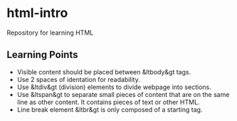 # html-intro
Repository for learning HTML

## Learning Points
- Visible content should be placed between &ltbody&gt tags.
- Use 2 spaces of identation for readability.
- Use &ltdiv&gt (division) elements to divide webpage into sections.
- Use &ltspan&gt to separate small pieces of content that are on the same line as other content. It contains pieces of text or other HTML.
- Line break element &ltbr&gt is only composed of a starting tag. 
